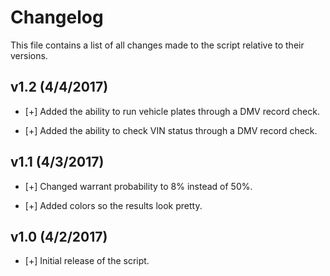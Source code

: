 Changelog
======
This file contains a list of all changes made to the script relative to their versions.

## v1.2 (4/4/2017)
- [+] Added the ability to run vehicle plates through a DMV record check.

- [+] Added the ability to check VIN status through a DMV record check.


## v1.1 (4/3/2017)
- [+] Changed warrant probability to 8% instead of 50%.

- [+] Added colors so the results look pretty.


## v1.0 (4/2/2017)
- [+] Initial release of the script.
